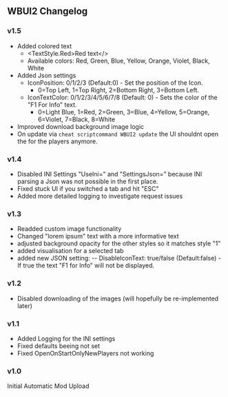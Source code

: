 ## WBUI2 Changelog

### v1.5
- Added colored text
	- <TextStyle.Red>Red text</>
	- Available colors: Red, Green, Blue, Yellow, Orange, Violet, Black, White
- Added Json settings
	- IconPosition: 0/1/2/3 (Default:0) - Set the position of the Icon.
		- 0=Top Left, 1=Top Right, 2=Bottom Right, 3=Bottom Left.
	- IconTextColor: 0/1/2/3/4/5/6/7/8 (Default: 0) - Sets the color of the "F1 For Info" text.
		- 0=Light Blue, 1=Red, 2=Green, 3=Blue, 4=Yellow, 5=Orange, 6=Violet, 7=Black, 8=White
- Improved download background image logic
- On update via `cheat scriptcommand WBUI2 update` the UI shouldnt open the for the players anymore.

### v1.4
- Disabled INI Settings "UseIni=" and "SettingsJson=" because INI parsing a Json was not possible in the first place.
- Fixed stuck UI if you switched a tab and hit "ESC"
- Added more detailed logging to investigate request issues

### v1.3
- Readded custom image functionality
- Changed "lorem ipsum" text with a more informative text
- adjusted background opacity for the other styles so it matches style "1"
- added visualisation for a selected tab
- added new JSON setting:
-- DisableIconText: true/false (Default:false) - If true the text "F1 for Info" will not be displayed.

### v1.2
- Disabled downloading of the images (will hopefully be re-implemented later)


### v1.1
- Added Logging for the INI settings
- Fixed defaults beeing not set
- Fixed OpenOnStartOnlyNewPlayers not working


### v1.0
Initial Automatic Mod Upload
